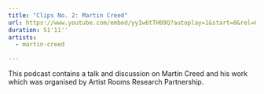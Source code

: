```yaml
---
title: "Clips No. 2: Martin Creed"
url: https://www.youtube.com/embed/yyIw6tTH09Q?autoplay=1&start=0&rel=0
duration: 51'11''
artists:
  - martin-creed

---
```


This podcast contains a talk and discussion on Martin Creed and his work which was organised by Artist Rooms Research Partnership.